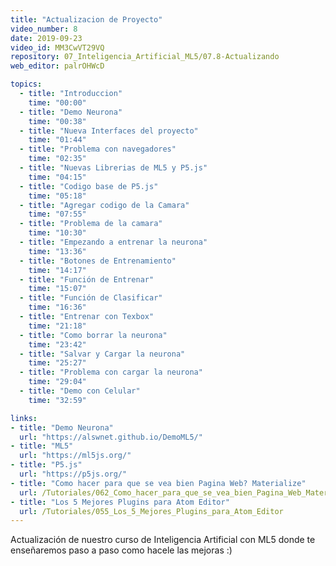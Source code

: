```yaml
---
title: "Actualizacion de Proyecto"
video_number: 8
date: 2019-09-23
video_id: MM3CwVT29VQ
repository: 07_Inteligencia_Artificial_ML5/07.8-Actualizando
web_editor: palrOHWcD

topics:
  - title: "Introduccion"
    time: "00:00"
  - title: "Demo Neurona"
    time: "00:38"
  - title: "Nueva Interfaces del proyecto"
    time: "01:44"
  - title: "Problema con navegadores"
    time: "02:35"
  - title: "Nuevas Librerias de ML5 y P5.js"
    time: "04:15"
  - title: "Codigo base de P5.js"
    time: "05:18"
  - title: "Agregar codigo de la Camara"
    time: "07:55"
  - title: "Problema de la camara"
    time: "10:30"
  - title: "Empezando a entrenar la neurona"
    time: "13:36"
  - title: "Botones de Entrenamiento"
    time: "14:17"
  - title: "Función de Entrenar"
    time: "15:07"
  - title: "Función de Clasificar"
    time: "16:36"
  - title: "Entrenar con Texbox"
    time: "21:18"
  - title: "Como borrar la neurona"
    time: "23:42"
  - title: "Salvar y Cargar la neurona"
    time: "25:27"
  - title: "Problema con cargar la neurona"
    time: "29:04"
  - title: "Demo con Celular"
    time: "32:59"

links:
- title: "Demo Neurona"
  url: "https://alswnet.github.io/DemoML5/"
- title: "ML5"
  url: "https://ml5js.org/"
- title: "P5.js"
  url: "https://p5js.org/"
- title: "Como hacer para que se vea bien Pagina Web? Materialize"
  url: /Tutoriales/062_Como_hacer_para_que_se_vea_bien_Pagina_Web_Materialize
- title: "Los 5 Mejores Plugins para Atom Editor"
  url: /Tutoriales/055_Los_5_Mejores_Plugins_para_Atom_Editor
---
```


Actualización de nuestro curso de Inteligencia Artificial con ML5 donde te enseñaremos paso a paso como hacele las mejoras :)
